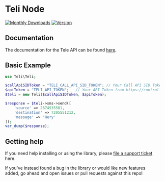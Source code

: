 # Teli Node
[![Monthly Downloads](https://poser.pugx.org/teli/teli-php/d/monthly)](//packagist.org/packages/teli/teli-php)
[![Version](https://poser.pugx.org/teli/teli-php/version)](//packagist.org/packages/teli/teli-php)


## Documentation
The documentation for the Tele API can be found [here](https://apidocs.teleapi.net/api/).

## Basic Example
```php
use Teli\Teli;

$callApiSIDToken = "TELI_CALL_API_SID_TOKEN"; // Your Call API SID Token from https://control.teli.net
$apiToken = "TELI_API_TOKEN";   // Your API Token from https://control.teli.net
$teli = new Teli($callApiSIDToken, $apiToken);

$response = $teli->sms->send([
    'source' => 2674935581,
    'destination' => 7205551212,
    'message' => 'Hery'
]);
var_dump($response);
```
## Getting help
If you need help installing or using the library, please [file a support ticket](https://teli.net/contact/) here.

If you've instead found a bug in the library or would like new features added, go ahead and open issues or pull requests against this repo!
